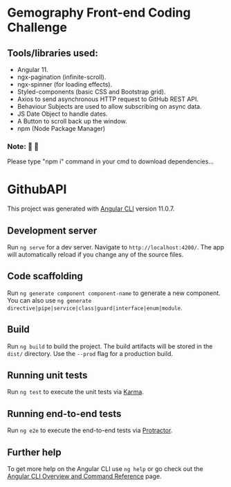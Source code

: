 # Gemography Front-end Coding Challenge
## Tools/libraries used:
- Angular 11.
- ngx-pagination (infinite-scroll).
- ngx-spinner (for loading effects).
- Styled-components (basic CSS and Bootstrap grid).
- Axios to send asynchronous HTTP request to GitHub REST API.
- Behaviour Subjects are used to allow subscribing on async data.
- JS Date Object to handle dates.
- A Button to scroll back up the window.
- npm (Node Package Manager)
### Note: 🚨 :rotating_light:
Please type "npm i" command in your cmd to download dependencies...
# GithubAPI

This project was generated with [Angular CLI](https://github.com/angular/angular-cli) version 11.0.7.

## Development server

Run `ng serve` for a dev server. Navigate to `http://localhost:4200/`. The app will automatically reload if you change any of the source files.

## Code scaffolding

Run `ng generate component component-name` to generate a new component. You can also use `ng generate directive|pipe|service|class|guard|interface|enum|module`.

## Build

Run `ng build` to build the project. The build artifacts will be stored in the `dist/` directory. Use the `--prod` flag for a production build.

## Running unit tests

Run `ng test` to execute the unit tests via [Karma](https://karma-runner.github.io).

## Running end-to-end tests

Run `ng e2e` to execute the end-to-end tests via [Protractor](http://www.protractortest.org/).

## Further help

To get more help on the Angular CLI use `ng help` or go check out the [Angular CLI Overview and Command Reference](https://angular.io/cli) page.
